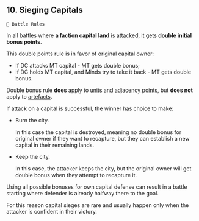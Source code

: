 ## 10. Sieging Capitals

`📑 Battle Rules`

In all battles where **a faction capital land** is attacked, it gets **double initial bonus points**. 

This double points rule is in favor of original capital owner:
- If DC attacks MT capital - MT gets double bonus;
- If DC holds MT capital, and Minds try to take it back - MT gets double bonus.

Double bonus rule **does** apply to [units](../rules/rules_06_map_units.md) and [adjacency points](../rules/rules_02_initial_bonus_points.md), but **does not** apply to [artefacts](../rules/rules_13_corrupted_artefacts.md).

If attack on a capital is successful, the winner has choice to make:

- Burn the city.

    In this case the capital is destroyed, meaning no double bonus for original owner if they want to recapture, but they can establish a new capital in their remaining lands.

- Keep the city.

    In this case, the attacker keeps the city, but the original owner will get double bonus when they attempt to recapture it.

Using all possible bonuses for own capital defense can result in a battle starting where defender is already halfway there to the goal.  

For this reason capital sieges are rare and usually happen only when the attacker is confident in their victory.

<!---
keywords:  
aliases: 
-->